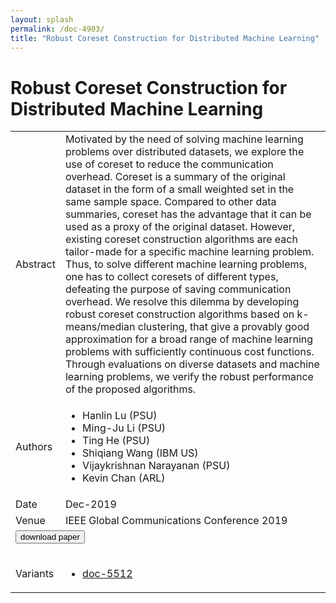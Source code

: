 ```yaml
---
layout: splash
permalink: /doc-4903/
title: "Robust Coreset Construction for Distributed Machine Learning"
---
```


# Robust Coreset Construction for Distributed Machine Learning

<table>
    <tbody>
    <tr>
        <td>Abstract</td>
        <td>Motivated by the need of solving machine learning problems over distributed datasets, we explore the use of coreset to reduce the communication overhead. Coreset is a summary of the original dataset in the form of a small weighted set in the same sample space. Compared to other data summaries, coreset has the advantage that it can be used as a proxy of the original dataset. However, existing coreset construction algorithms are each tailor-made for a specific machine learning problem. Thus, to solve different machine learning problems, one has to collect coresets of different types, defeating the purpose of saving communication overhead. We resolve this dilemma by developing robust coreset construction algorithms based on k-means/median clustering, that give a provably good approximation for a broad range of machine learning problems with sufficiently continuous cost functions. Through evaluations on diverse datasets and machine learning problems, we verify the robust performance of the proposed algorithms.</td>
    </tr>
    <tr>
        <td>Authors</td>
        <td>
            <ul>
                <li>Hanlin Lu (PSU)</li>
                <li>Ming-Ju Li (PSU)</li>
                <li>Ting He (PSU)</li>
                <li>Shiqiang Wang (IBM US)</li>
                <li>Vijaykrishnan Narayanan (PSU)</li>
                <li>Kevin Chan (ARL)</li>
            </ul>
        </td>
    </tr>
    <tr>
        <td>Date</td>
        <td>Dec-2019</td>
    </tr>
    <tr>
        <td>Venue</td>
        <td>IEEE Global Communications Conference 2019</td>
    </tr>
        <tr>
            <td colspan="2">
                <form method="get" action="https://dais-ita.org/sites/default/files/3425.pdf">
                    <button type="submit">download paper</button>
                </form>
            </td>
        </tr>
        <tr>
            <td>Variants</td>
            <td>
                <ul>
                    <li><a href="${varId}">doc-5512</a></li>
                </ul>
            </td>
        </tr>
    </tbody>
</table>
